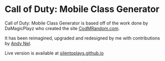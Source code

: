 # Call of Duty: Mobile Class Generator
Call of Duty: Mobile Class Generator is based off of the work done by DaMagicPlayz who created the site [CodMRandom.com](http://codmrandom.com/).

It has been reimagined, upgraded and redesigned by me with contributions by [Andy Nel](https://github.com/andynel).

Live version is available at [silentoplays.github.io](https://silentoplayz.github.io/)